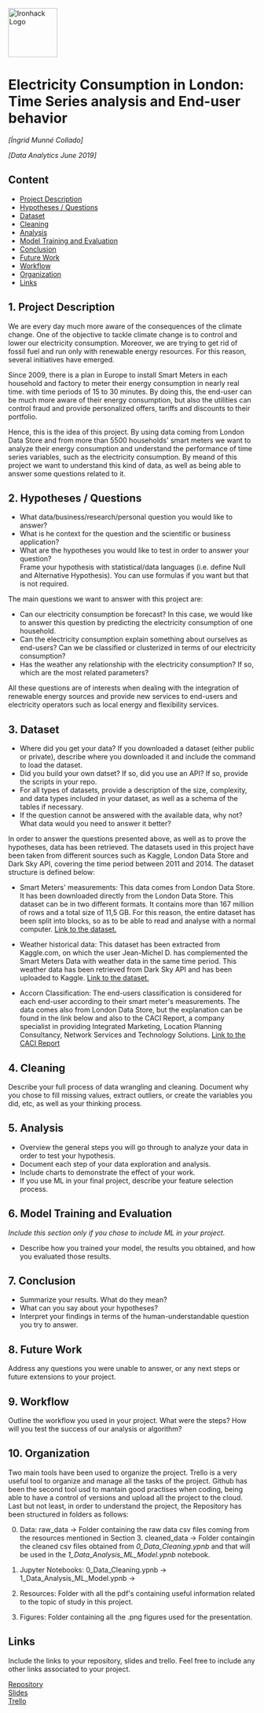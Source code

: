 <img src="https://bit.ly/2VnXWr2" alt="Ironhack Logo" width="100"/>

# Electricity Consumption in London: Time Series analysis and End-user behavior
*[Íngrid Munné Collado]*

*[Data Analytics June 2019]*

## Content
- [Project Description](#project-description)
- [Hypotheses / Questions](#hypotheses-/-questions)
- [Dataset](#dataset)
- [Cleaning](#cleaning)
- [Analysis](#analysis)
- [Model Training and Evaluation](#model-training-and-evaluation)
- [Conclusion](#conclusion)
- [Future Work](#future-work)
- [Workflow](#workflow)
- [Organization](#organization)
- [Links](#links)

<a name="project-description"></a>

## 1. Project Description

We are every day much more aware of the consequences of the climate change. One of the objective to tackle climate change is to control and lower our electricity consumption. Moreover, we are trying to get rid of fossil fuel and run only with renewable energy resources. For this reason, several initiatives have emerged. 

Since 2009, there is a plan in Europe to install Smart Meters in each household and factory to meter their energy consumption in nearly real time. with time periods of 15 to 30 minutes. By doing this, the end-user can be much more aware of their energy consumption, but also the utilities can control fraud and provide personalized offers, tariffs and discounts to their portfolio. 

Hence, this is the idea of this project. By using data coming from London Data Store and from more than 5500 households' smart meters we want to analyze their energy consumption and understand the performance of time series variables, such as the electricity consumption. By meand of this project we want to understand this kind of data, as well as being able to answer some questions related to it. 



<a name="hypotheses-/-questions"></a>

## 2. Hypotheses / Questions
* What data/business/research/personal question you would like to answer? 
* What is he context for the question and the scientific or business application? 
* What are the hypotheses you would like to test in order to answer your question?  
Frame your hypothesis with statistical/data languages (i.e. define Null and Alternative Hypothesis). You can use formulas if you want but that is not required.

The main questions we want to answer with this project are: 

- Can our electricity consumption be forecast? In this case, we would like to answer this question by predicting the electricity consumption of one household. 
- Can the electricity consumption explain something about ourselves as end-users? Can we be classified or clusterized in terms of our electricity consumption? 
- Has the weather any relationship with the electricity consumption? If so, which are the most related parameters? 

All these questions are of interests when dealing with the integration of renewable energy sources and provide new services to end-users and electricity operators such as local energy and flexibility services. 



<a name="dataset"></a>

## 3. Dataset
* Where did you get your data? If you downloaded a dataset (either public or private), describe where you downloaded it and include the command to load the dataset.
* Did you build your own datset? If so, did you use an API? If so, provide the scripts in your repo.
* For all types of datasets, provide a description of the size, complexity, and data types included in your dataset, as well as a schema of the tables if necessary.
* If the question cannot be answered with the available data, why not? What data would you need to answer it better?

In order to answer the questions presented above, as well as to prove the hypotheses, data has been retrieved. The datasets used in this project have been taken from different sources such as Kaggle, London Data Store and Dark Sky API, covering the time period between 2011 and 2014. The dataset structure is defined below: 

- Smart Meters' measurements: This data comes from London Data Store. It has been downloaded directly from the London Data Store. This dataset can be in two different formats. It contains more than 167 million of rows and a total size of 11,5 GB. For this reason, the entire dataset has been split into blocks, so as to be able to read and analyse with a normal computer. [Link to the dataset.](https://data.london.gov.uk/dataset/smartmeter-energy-use-data-in-london-households)  

- Weather historical data: This dataset has been extracted from Kaggle.com, on which the user Jean-Michel D. has complemented the Smart Meters Data with weather data in the same time period. This weather data has been retrieved from Dark Sky API and has been uploaded to Kaggle.  [Link to the dataset.](https://www.kaggle.com/jeanmidev/smart-meters-in-london)  

- Accorn Classification: The end-users classification is considered for each end-user according to their smart meter's measurements. The data comes also from London Data Store, but the explanation can be found in the link below and also to the CACI Report, a company specialist in providing Integrated Marketing, Location Planning Consultancy, Network Services and Technology Solutions. [Link to the CACI Report](https://acorn.caci.co.uk/downloads/Acorn-User-guide.pdf) 




<a name="cleaning"></a>

## 4. Cleaning
Describe your full process of data wrangling and cleaning. Document why you chose to fill missing values, extract outliers, or create the variables you did, etc, as well as your thinking process.

<a name="analysis"></a>

## 5. Analysis
* Overview the general steps you will go through to analyze your data in order to test your hypothesis.
* Document each step of your data exploration and analysis.
* Include charts to demonstrate the effect of your work. 
* If you use ML in your final project, describe your feature selection process.

<a name="model-training-and-evaluation"></a>

## 6. Model Training and Evaluation
*Include this section only if you chose to include ML in your project.*
* Describe how you trained your model, the results you obtained, and how you evaluated those results.

<a name="conclusion"></a>

## 7. Conclusion
* Summarize your results. What do they mean?
* What can you say about your hypotheses?
* Interpret your findings in terms of the human-understandable question you try to answer.

<a name="future-work"></a>

## 8. Future Work
Address any questions you were unable to answer, or any next steps or future extensions to your project.

<a name="workflow"></a>

## 9. Workflow
Outline the workflow you used in your project. What were the steps?
How will you test the success of our analysis or algorithm?

<a name="organization"></a>

## 10. Organization
Two main tools have been used to organize the project. Trello is a very useful tool to organize and manage all the tasks of the project. Github has been the second tool usd to mantain good practises when coding, being able to have a control of versions and upload all the project to the cloud. Last but not least, in order to understand the project, the Repository has been structured in folders as follows: 

0. Data:
    raw_data → Folder containing the raw data csv files coming from the resources mentioned in Section 3. 
    cleaned_data → Folder containgin the cleaned csv files obtained from *0_Data_Cleaning.ypnb* and  that will be used in the *1_Data_Analysis_ML_Model.ypnb* notebook.
1. Jupyter Notebooks: 
    0_Data_Cleaning.ypnb → 
    1_Data_Analysis_ML_Model.ypnb → 
2. Resources: Folder with all the pdf's containing useful information related to the topic of study in this project. 

3. Figures: Folder containing all the .png figures used for the presentation. 
<a name="links"></a>

## Links
Include the links to your repository, slides and trello. Feel free to include any other links associated to your project. 

[Repository](https://github.com/wobniarin/Project-Week-8-Final-Project)  
[Slides](https://slides.com/ingridmunnecollado/project-5-household-electricity-consumption-forecast)  
[Trello](https://trello.com/invite/b/5y6nfWDy/543abdc8bc9af930a5112f9e459fd7ca/project-5-final-project)  
